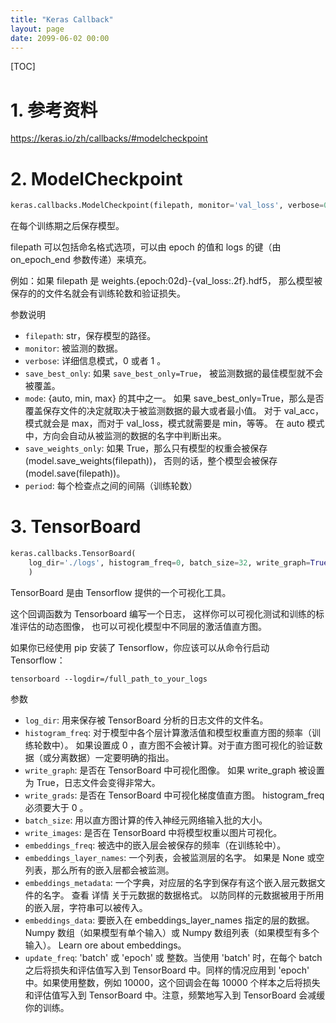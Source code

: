 ```yaml
---
title: "Keras Callback"
layout: page
date: 2099-06-02 00:00
---
```


[TOC]

# 1. 参考资料
https://keras.io/zh/callbacks/#modelcheckpoint

#  2. ModelCheckpoint
```python
keras.callbacks.ModelCheckpoint(filepath, monitor='val_loss', verbose=0, save_best_only=False, save_weights_only=False, mode='auto', period=1)
```
在每个训练期之后保存模型。

filepath 可以包括命名格式选项，可以由 epoch 的值和 logs 的键（由 on_epoch_end 参数传递）来填充。

例如：如果 filepath 是 weights.{epoch:02d}-{val_loss:.2f}.hdf5， 那么模型被保存的的文件名就会有训练轮数和验证损失。

参数说明

- `filepath`: str，保存模型的路径。
- `monitor`: 被监测的数据。
- `verbose`: 详细信息模式，0 或者 1 。
- `save_best_only`: 如果 `save_best_only=True`， 被监测数据的最佳模型就不会被覆盖。
- `mode`: {auto, min, max} 的其中之一。 如果 save_best_only=True，那么是否覆盖保存文件的决定就取决于被监测数据的最大或者最小值。 对于 val_acc，模式就会是 max，而对于 val_loss，模式就需要是 min，等等。 在 auto 模式中，方向会自动从被监测的数据的名字中判断出来。
- `save_weights_only`: 如果 True，那么只有模型的权重会被保存 (model.save_weights(filepath))， 否则的话，整个模型会被保存 (model.save(filepath))。
- `period`: 每个检查点之间的间隔（训练轮数）



# 3. TensorBoard
```python
keras.callbacks.TensorBoard(
    log_dir='./logs', histogram_freq=0, batch_size=32, write_graph=True, write_grads=False, write_images=False, embeddings_freq=0, embeddings_layer_names=None, embeddings_metadata=None, embeddings_data=None, update_freq='epoch'
    )
```

TensorBoard 是由 Tensorflow 提供的一个可视化工具。

这个回调函数为 Tensorboard 编写一个日志， 这样你可以可视化测试和训练的标准评估的动态图像， 也可以可视化模型中不同层的激活值直方图。

如果你已经使用 pip 安装了 Tensorflow，你应该可以从命令行启动 Tensorflow：
```shell
tensorboard --logdir=/full_path_to_your_logs
```
参数

- `log_dir`: 用来保存被 TensorBoard 分析的日志文件的文件名。
- `histogram_freq`: 对于模型中各个层计算激活值和模型权重直方图的频率（训练轮数中）。 如果设置成 0 ，直方图不会被计算。对于直方图可视化的验证数据（或分离数据）一定要明确的指出。
- `write_graph`: 是否在 TensorBoard 中可视化图像。 如果 write_graph 被设置为 True，日志文件会变得非常大。
- `write_grads`: 是否在 TensorBoard 中可视化梯度值直方图。 histogram_freq 必须要大于 0 。
- `batch_size`: 用以直方图计算的传入神经元网络输入批的大小。
- `write_images`: 是否在 TensorBoard 中将模型权重以图片可视化。
- `embeddings_freq`: 被选中的嵌入层会被保存的频率（在训练轮中）。
- `embeddings_layer_names`: 一个列表，会被监测层的名字。 如果是 None 或空列表，那么所有的嵌入层都会被监测。
- `embeddings_metadata`: 一个字典，对应层的名字到保存有这个嵌入层元数据文件的名字。 查看 详情 关于元数据的数据格式。 以防同样的元数据被用于所用的嵌入层，字符串可以被传入。
- `embeddings_data`: 要嵌入在 embeddings_layer_names 指定的层的数据。 Numpy 数组（如果模型有单个输入）或 Numpy 数组列表（如果模型有多个输入）。 Learn ore about embeddings。
- `update_freq`: 'batch' 或 'epoch' 或 整数。当使用 'batch' 时，在每个 batch 之后将损失和评估值写入到 TensorBoard 中。同样的情况应用到 'epoch' 中。如果使用整数，例如 10000，这个回调会在每 10000 个样本之后将损失和评估值写入到 TensorBoard 中。注意，频繁地写入到 TensorBoard 会减缓你的训练。
